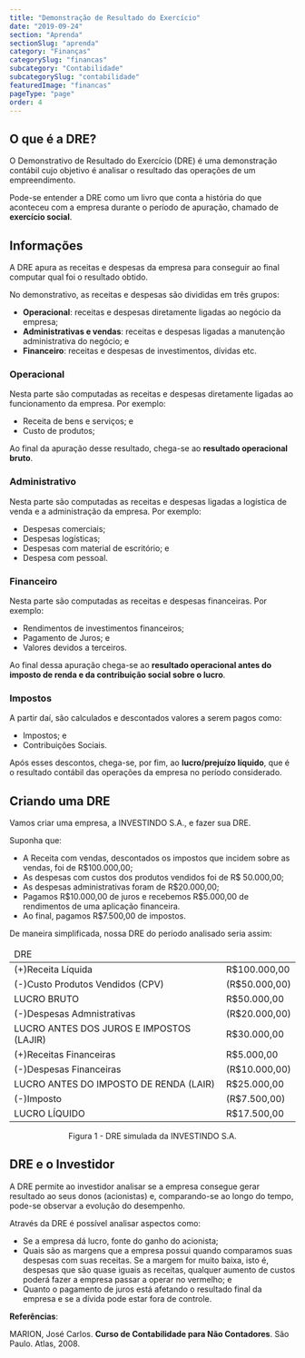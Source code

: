 ```yaml
---
title: "Demonstração de Resultado do Exercício"
date: "2019-09-24"
section: "Aprenda"
sectionSlug: "aprenda"
category: "Finanças"
categorySlug: "financas"
subcategory: "Contabilidade"
subcategorySlug: "contabilidade"
featuredImage: "financas"
pageType: "page"
order: 4
---
```


## O que é a DRE?

O Demonstrativo de Resultado do Exercício (DRE) é uma demonstração contábil cujo objetivo é analisar o resultado das operações de um empreendimento.

Pode-se entender a DRE como um livro que conta a história do que aconteceu com a empresa durante o período de apuração, chamado de **exercício social**.

## Informações

A DRE apura as receitas e despesas da empresa para conseguir ao final computar qual foi o resultado obtido.

No demonstrativo, as receitas e despesas são divididas em três grupos:

- **Operacional**: receitas e despesas diretamente ligadas ao negócio da empresa;
- **Administrativas e vendas**: receitas e despesas ligadas a manutenção administrativa do negócio; e
- **Financeiro**: receitas e despesas de investimentos, dívidas etc.

### Operacional

Nesta parte são computadas as receitas e despesas diretamente ligadas ao funcionamento da empresa. Por exemplo:

- Receita de bens e serviços; e
- Custo de produtos;

Ao final da apuração desse resultado, chega-se ao **resultado operacional bruto**.

### Administrativo

Nesta parte são computadas as receitas e despesas ligadas a logística de venda e a administração da empresa. Por exemplo:

- Despesas comerciais;
- Despesas logísticas;
- Despesas com material de escritório; e 
- Despesa com pessoal.


### Financeiro

Nesta parte são computadas as receitas e despesas financeiras. Por exemplo:

- Rendimentos de investimentos financeiros;
- Pagamento de Juros; e
- Valores devidos a terceiros.

Ao final dessa apuração chega-se ao **resultado operacional antes do imposto de renda e da contribuição social sobre o lucro**.

### Impostos

 A partir daí, são calculados e descontados valores a serem pagos como:

- Impostos; e
- Contribuições Sociais.

Após esses descontos, chega-se, por fim, ao **lucro/prejuízo líquido**, que é o resultado contábil das operações da empresa no período considerado.

## Criando uma DRE

Vamos criar uma empresa, a INVESTINDO S.A., e fazer sua DRE.

Suponha que:

- A Receita com vendas, descontados os impostos que incidem sobre as vendas, foi de R\$100.000,00;
- As despesas com custos dos produtos vendidos foi de R\$ 50.000,00;
- As despesas administrativas foram de R\$20.000,00;
- Pagamos R\$10.000,00 de juros e recebemos R\$5.000,00 de rendimentos de uma aplicação financeira.
- Ao final, pagamos R$7.500,00 de impostos.

De maneira simplificada, nossa DRE do período analisado seria assim:

<div class = "overflow">
<table class="regularTable responsiveTable" id="figura1">
<thead>
<tr>
<td colspan="2">DRE</td>
</tr>
</thead>
<tbody>
<tr>
<td>(+)Receita Líquida</td>
<td>R$100.000,00</td>
</tr>
<tr>
<td>(-)Custo Produtos Vendidos (CPV)</td>
<td>(R$50.000,00)</td>
</tr>
<tr>
<td>LUCRO BRUTO</td>
<td>R$50.000,00</td>
</tr>
<tr>
<td>(-)Despesas Admnistrativas</td>
<td>(R$20.000,00)</td>
</tr>
<tr>
<td>LUCRO ANTES DOS JUROS E IMPOSTOS (LAJIR)</td>
<td>R$30.000,00</td>
</tr>
<tr>
<td>(+)Receitas Financeiras</td>
<td>R$5.000,00</td>
</tr>
<tr>
<td>(-)Despesas Financeiras</td>
<td>(R$10.000,00)</td>
</tr>
<tr>
<td>LUCRO ANTES DO IMPOSTO DE RENDA (LAIR)</td>
<td>R$25.000,00</td>
</tr>
<tr>
<td>(-)Imposto</td>
<td>(R$7.500,00)</td>
</tr>
<tr>
<td>LUCRO LÍQUIDO</td>
<td>R$17.500,00</td>
</tr>
</tbody>
</table>
</div>

<p class="legenda" style="text-align:center">Figura 1 - DRE simulada da INVESTINDO S.A.</p>


## DRE e o Investidor

A DRE permite ao investidor analisar se a empresa consegue gerar resultado ao seus donos (acionistas) e, comparando-se ao longo do tempo, pode-se observar a evolução do desempenho.

Através da DRE é possível analisar aspectos como:

- Se a empresa dá lucro, fonte do ganho do acionista;
- Quais são as margens que a empresa possui quando comparamos suas despesas com suas receitas. Se a margem for muito baixa, isto é, despesas que são quase iguais as receitas, qualquer aumento de custos poderá fazer a empresa passar a operar no vermelho; e
- Quanto o pagamento de juros está afetando o resultado final da empresa e se a dívida pode estar fora de controle.

<div class="referencias">

**Referências**:

<p id="1">MARION, José Carlos. <strong>Curso de Contabilidade para Não Contadores</strong>. São Paulo. Atlas, 2008.</p>


</div>
